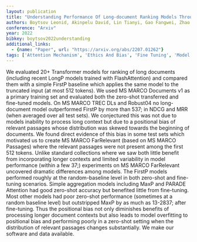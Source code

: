 ```yaml
---
layout: publication
title: "Understanding Performance Of Long-document Ranking Models Through Comprehensive Evaluation And Leaderboarding"
authors: Boytsov Leonid, Akinpelu David, Lin Tianyi, Gao Fangwei, Zhao Yutian, Huang Jeffrey, Katyal Nipun, Nyberg Eric
conference: "Arxiv"
year: 2022
bibkey: boytsov2022understanding
additional_links:
  - {name: "Paper", url: "https://arxiv.org/abs/2207.01262"}
tags: ['Attention Mechanism', 'Ethics And Bias', 'Fine Tuning', 'Model Architecture', 'Pretraining Methods', 'RAG', 'Reinforcement Learning', 'Training Techniques', 'Transformer']
---
```

We evaluated 20+ Transformer models for ranking of long documents (including recent LongP models trained with FlashAttention) and compared them with a simple FirstP baseline which applies the same model to the truncated input (at most 512 tokens). We used MS MARCO Documents v1 as a primary training set and evaluated both the zero-shot transferred and fine-tuned models. On MS MARCO TREC DLs and Robust04 no long-document model outperformed FirstP by more than 537; in NDCG and MRR (when averaged over all test sets). We conjectured this was not due to models inability to process long context but due to a positional bias of relevant passages whose distribution was skewed towards the beginning of documents. We found direct evidence of this bias in some test sets which motivated us to create MS MARCO FarRelevant (based on MS MARCO Passages) where the relevant passages were not present among the first 512 tokens. Unlike standard collections where we saw both little benefit from incorporating longer contexts and limited variability in model performance (within a few 37;) experiments on MS MARCO FarRelevant uncovered dramatic differences among models. The FirstP models performed roughly at the random-baseline level in both zero-shot and fine-tuning scenarios. Simple aggregation models including MaxP and PARADE Attention had good zero-shot accuracy but benefited little from fine-tuning. Most other models had poor zero-shot performance (sometimes at a random baseline level) but outstripped MaxP by as much as 13-2837; after fine-tuning. Thus the positional bias not only diminishes benefits of processing longer document contexts but also leads to model overfitting to positional bias and performing poorly in a zero-shot setting when the distribution of relevant passages changes substantially. We make our software and data available.

